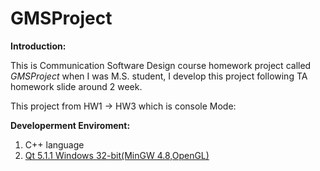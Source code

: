 GMSProject
==========
**Introduction:**

This is Communication Software Design course homework project called *GMSProject* when I was M.S. student, I develop this project following TA homework slide around 2 week.

This project from HW1 -> HW3 which is console Mode:


**Developerment Enviroment:**

1. C++ language
2. [Qt 5.1.1 Windows 32-bit(MinGW 4.8,OpenGL)](http://download.qt-project.org/official_releases/qt/5.1/5.1.1/qt-windows-opensource-5.1.1-mingw48_opengl-x86-offline.exe)




